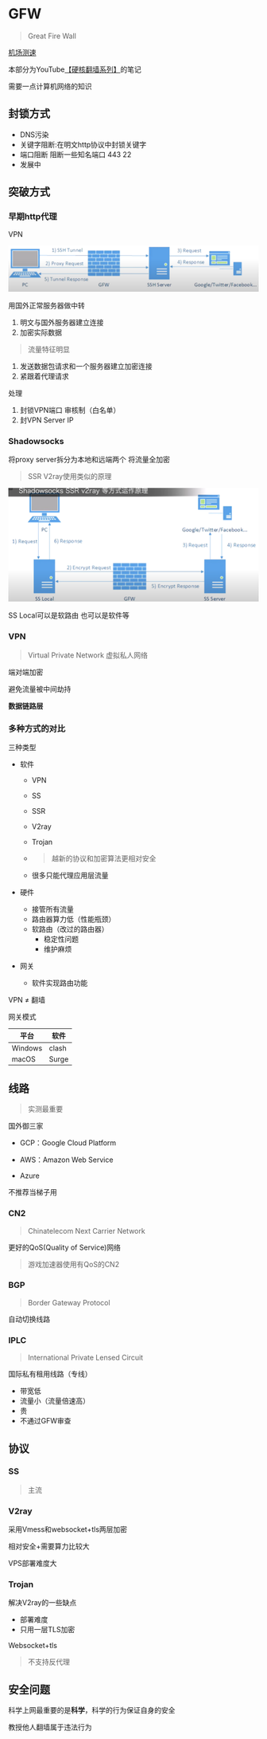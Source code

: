 # GFW

>   Great Fire Wall

[机场测速](https://www.duyaoss.com/)

本部分为YouTube[【硬核翻墙系列】](https://www.youtube.com/playlist?list=PLqybz7NWybwUgR-S6m78tfd-lV4sBvGFG)的笔记

需要一点计算机网络的知识

## 封锁方式

-   DNS污染
-   关键字阻断:在明文http协议中封锁关键字
-   端口阻断 阻断一些知名端口 443 22
-   发展中

## 突破方式

### 早期http代理

VPN

![http proxy](image/early-http.png)

用国外正常服务器做中转

1.   明文与国外服务器建立连接
2.   加密实际数据

>   流量特征明显

1.   发送数据包请求和一个服务器建立加密连接
2.   紧跟着代理请求

处理

1.   封锁VPN端口 审核制（白名单）
2.   封VPN Server IP

### Shadowsocks

将proxy server拆分为本地和远端两个 将流量全加密

>   SSR V2ray使用类似的原理

![ss](image/shadowsocks.png)

SS Local可以是软路由 也可以是软件等

### VPN

>   Virtual Private Network 虚拟私人网络

端对端加密

避免流量被中间劫持

**数据链路层**

### 多种方式的对比

三种类型

-   软件

    -   VPN

    -   SS

    -   SSR

    -   V2ray

    -   Trojan

    -   >   越新的协议和加密算法更相对安全

    -   很多只能代理应用层流量

-   硬件

    -   接管所有流量
    -   路由器算力低（性能瓶颈）
    -   软路由（改过的路由器）
        -   稳定性问题
        -   维护麻烦

-   网关

    -   软件实现路由功能

VPN $\neq$ 翻墙

网关模式

| 平台    | 软件  |
| ------- | ----- |
| Windows | clash |
| macOS   | Surge |

## 线路

>   实测最重要

国外御三家

-   GCP：Google Cloud Platform

-   AWS：Amazon Web Service
-   Azure

不推荐当梯子用

### CN2

>   Chinatelecom Next Carrier Network

更好的QoS(Quality of Service)网络

>   游戏加速器使用有QoS的CN2

### BGP

>   Border Gateway Protocol

自动切换线路

### IPLC

>   International Private Lensed Circuit

国际私有租用线路（专线）

-   带宽低
-   流量小（流量倍速高）
-   贵
-   不通过GFW审查

## 协议

### SS

>   主流

### V2ray

采用Vmess和websocket+tls两层加密

相对安全+需要算力比较大

VPS部署难度大

### Trojan

解决V2ray的一些缺点

-   部署难度
-   只用一层TLS加密

Websocket+tls

>   不支持反代理

## 安全问题

科学上网最重要的是**科学**，科学的行为保证自身的安全

教授他人翻墙属于违法行为

